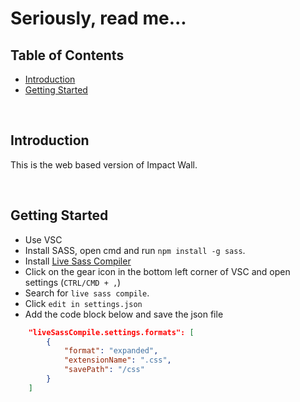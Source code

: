 # Seriously, read me...


## Table of Contents
* [Introduction](#introduction)
* [Getting Started](#getting-started)

<br>

## Introduction
This is the web based version of Impact Wall.

<br>

## Getting Started
- Use VSC
- Install SASS, open cmd and run `npm install -g sass`.
- Install [Live Sass Compiler](https://marketplace.visualstudio.com/items?itemName=ritwickdey.live-sass)
- Click on the gear icon in the bottom left corner of VSC and open settings (`CTRL/CMD + ,`)
- Search for `live sass compile`.
- Click `edit in settings.json`
- Add the code block below and save the json file
```json
    "liveSassCompile.settings.formats": [
        {
            "format": "expanded",
            "extensionName": ".css",
            "savePath": "/css"
        }
    ]
```